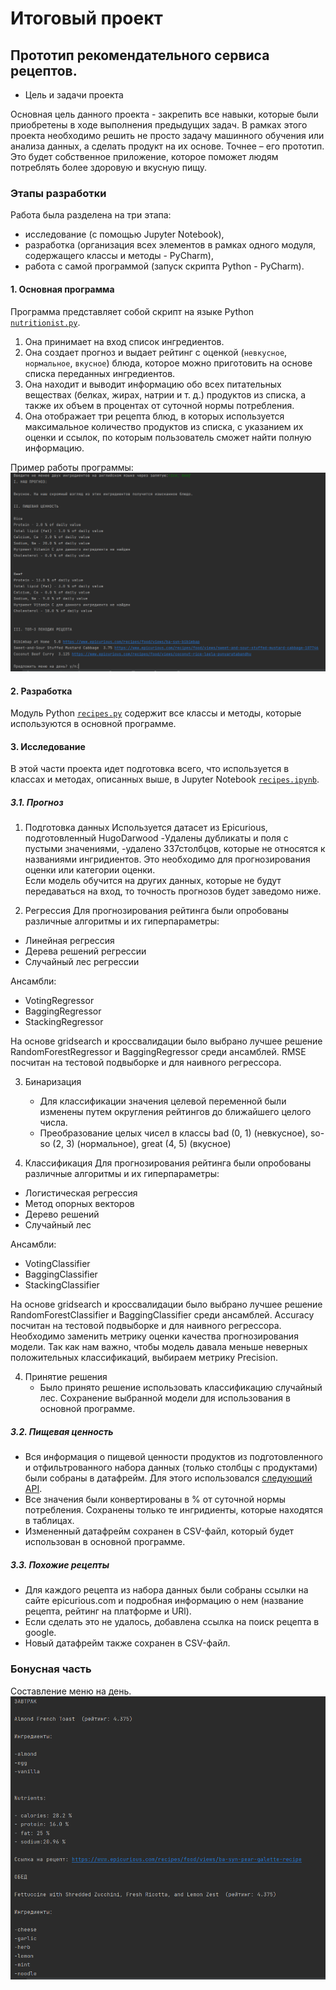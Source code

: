 # Итоговый проект

## Прототип рекомендательного сервиса рецептов.

+ Цель и задачи проекта

Основная цель данного проекта - закрепить все навыки, которые были приобретены  в ходе выполнения предыдущих задач.
В рамках этого проекта необходимо решить не просто задачу машинного обучения или анализа данных, а сделать продукт на их основе. Точнее – его прототип.
Это будет собственное приложение, которое поможет людям потреблять более здоровую и вкусную пищу. 

### Этапы разработки

Работа была разделена на три этапа: 
- исследование (с помощью Jupyter Notebook), 
- разработка (организация всех элементов в рамках одного модуля, содержащего классы и методы - PyCharm),
- работа с самой программой (запуск скрипта Python - PyCharm). 

#### 1. Основная программа

Программа представляет собой скрипт на языке Python [`nutritionist.py`](https://github.com/Mornonad/School21/blob/main/Final_project/nutritionist.py).
1. Она принимает на вход список ингредиентов.
2. Она создает прогноз и выдает рейтинг с оценкой (`невкусное`, `нормальное`, `вкусное`) блюда, которое можно приготовить на основе списка переданных ингредиентов.
3. Она находит и выводит информацию обо всех питательных веществах (белках, жирах, натрии и т. д.) продуктов из списка, а также их объем в процентах от суточной нормы потребления.
4. Она отображает три рецепта блюд, в которых используется максимальное количество продуктов из списка, с указанием их оценки и ссылок, по которым пользователь сможет найти полную информацию.

Пример работы программы:
![example](https://github.com/Mornonad/School21/blob/main/Final_project/pics/example.PNG)

#### 2. Разработка

Модуль Python [`recipes.py`](https://github.com/Mornonad/School21/blob/main/Final_project/recipes.py) содержит все классы и методы, которые используются в основной программе.

#### 3. Исследование
В этой части проекта идет подготовка всего, что используется в классах и методах, описанных выше, в Jupyter Notebook [`recipes.ipynb`](https://github.com/Mornonad/School21/blob/main/Final_project/recipes.ipynb). 

##### 3.1. Прогноз
1. Подготовка данных
    Используется датасет из Epicurious, подготовленный HugoDarwood
	-Удалены дубликаты и поля с пустыми значениями,
	-удалено 337столбцов, которые не относятся к названиями ингридиентов. 
	Это необходимо для прогнозирования оценки или категории оценки.  
Если модель обучится на других данных, которые не будут передаваться на вход, то точность прогнозов будет заведомо ниже.

2. Регрессия
    Для прогнозирования рейтинга были опробованы различные алгоритмы и их гиперпараметры:
- Линейная регрессия
- Дерева решений регрессии 
- Случайный лес регрессии

Ансамбли:
- VotingRegressor
- BaggingRegressor
- StackingRegressor

На основе gridsearch и кроссвалидации было выбрано лучшее решение RandomForestRegressor и BaggingRegressor среди ансамблей. RMSE посчитан на тестовой подвыборке и для наивного регрессора.

3. Бинаризация
	- Для классификации значения целевой переменной были изменены  путем округления рейтингов до ближайшего целого числа.
	- Преобразование целых чисел в классы bad (0, 1) (невкусное), so-so (2, 3) (нормальное), great (4, 5) (вкусное)

4. Классификация
    Для прогнозирования рейтинга были опробованы различные алгоритмы и их гиперпараметры:
- Логистическая регрессия
- Метод опорных векторов
- Дерево решений 
- Случайный лес

Ансамбли:
- VotingClassifier
- BaggingClassifier
- StackingClassifier

На основе gridsearch и кроссвалидации было выбрано лучшее решение RandomForestClassifier и BaggingClassifier среди ансамблей. 
Accuracy посчитан на тестовой подвыборке и для наивного регрессора. 
Необходимо заменить метрику оценки качества прогнозирования модели.
Так как нам важно, чтобы модель давала меньше неверных положительных классификаций, выбираем метрику Precision.

4. Принятие решения
    - Было принято решение использовать классификацию случайный лес.
 Сохранение выбранной модели для использования в основной программе.

##### 3.2. Пищевая ценность
- Вся  информация о пищевой ценности продуктов из подготовленного и отфильтрованного набора данных (только столбцы с продуктами) были собраны в датафрейм. 
Для этого использовался [следующий API](https://fdc.nal.usda.gov/api-guide.html).
- Все значения были конвертированы в % от суточной нормы потребления. Сохранены только те ингридиенты, которые находятся в таблицах.
- Измененный датафрейм сохранен в CSV-файл, который будет использован в основной программе.

##### 3.3. Похожие рецепты
- Для каждого рецепта из набора данных были собраны ссылки на сайте epicurious.com и подробная информацию о нем (название рецепта, рейтинг на платформе и URl). 
- Если сделать это не удалось, добавлена ссылка на поиск рецепта в google.
- Новый датафрейм также сохранен в CSV-файл.

### Бонусная часть
 Составление меню на день.
 ![bonus](https://github.com/Mornonad/School21/blob/main/Final_project/pics/bonus.PNG)
